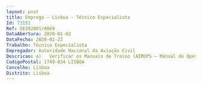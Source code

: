 ```yaml
--- 
layout: post
title: Emprego - Lisboa - Técnico Especialista
Id: 73151
Ref: OE202001/0069
DataAbertura: 2020-01-02
DataFecho: 2020-01-22
Trabalho: Técnico Especialista
Empregador: Autoridade Nacional da Aviação Civil
Descricao: a)	Verificar os Manuais de Treino (AIROPS – Manual de Operações Subparte D – Formação dos Tripulantes de Cabina) quer dos Operadores de Transporte Aéreo, quer das Organizações de Formação de Tripulantes de Cabina b)	Analisar, inspecionar e propor a aprovação das Organizações de Formação de Tripulantes de Cabina, bem como dos cursos por estas submetidos à aprovação da ANAC c)	Auditar os cursos de Formação inicial, Cursos de Conversão e Diferenças, Cursos de Formação Continua (Recurrent Training e Refresher Training) d)	Realizar auditorias no âmbito da implementação do Regulamento (UE) n.º 965 2012 e do Regulamento (UE) n.º 1178 2011 nomeadamente na avaliação de manuais referentes ao Safety management, Compliance Manual, Programas de Formação e Manuais de Operações Aéreas e)	Inspecionar a realização dos testes dos respetivos cursos ministrados quer pelos Operadores Aéreos, quer pelas Organizações de Formação f)	Auditar e inspecionar serviços de Operadores Aéreos e Organizações de Formação de Tripulantes de Cabine g)	Efetuar inspeções no âmbito do programa SAFA h)	Efetuar inspeções de Rampa aos Operadores Aéreos Nacionais i)	Realizar inspeções de Cabina em voo j)	Executar outras tarefas similares às atrás mencionadas.
CodigoPostal: 1749-034 LISBOA
Concelho: Lisboa
Distrito: Lisboa
--- 
```

